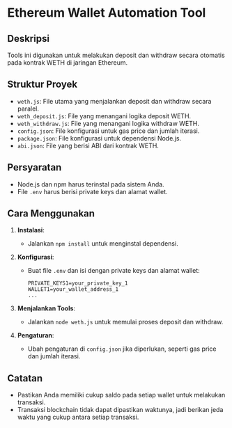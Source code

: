 # Ethereum Wallet Automation Tool

## Deskripsi
Tools ini digunakan untuk melakukan deposit dan withdraw secara otomatis pada kontrak WETH di jaringan Ethereum.

## Struktur Proyek
- `weth.js`: File utama yang menjalankan deposit dan withdraw secara paralel.
- `weth_deposit.js`: File yang menangani logika deposit WETH.
- `weth_withdraw.js`: File yang menangani logika withdraw WETH.
- `config.json`: File konfigurasi untuk gas price dan jumlah iterasi.
- `package.json`: File konfigurasi untuk dependensi Node.js.
- `abi.json`: File yang berisi ABI dari kontrak WETH.

## Persyaratan
- Node.js dan npm harus terinstal pada sistem Anda.
- File `.env` harus berisi private keys dan alamat wallet.

## Cara Menggunakan
1. **Instalasi**:
   - Jalankan `npm install` untuk menginstal dependensi.

2. **Konfigurasi**:
   - Buat file `.env` dan isi dengan private keys dan alamat wallet:
     ```
     PRIVATE_KEYS1=your_private_key_1
     WALLET1=your_wallet_address_1
     ...
     ```

3. **Menjalankan Tools**:
   - Jalankan `node weth.js` untuk memulai proses deposit dan withdraw.

4. **Pengaturan**:
   - Ubah pengaturan di `config.json` jika diperlukan, seperti gas price dan jumlah iterasi.

## Catatan
- Pastikan Anda memiliki cukup saldo pada setiap wallet untuk melakukan transaksi.
- Transaksi blockchain tidak dapat dipastikan waktunya, jadi berikan jeda waktu yang cukup antara setiap transaksi.

